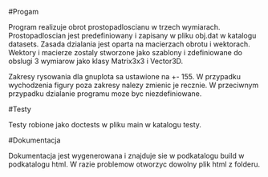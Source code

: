 #Progam

Program realizuje obrot prostopadloscianu w trzech wymiarach.
Prostopadloscian jest predefiniowany i zapisany w pliku obj.dat
w katalogu datasets.
Zasada dzialania jest oparta na macierzach obrotu i wektorach.
Wektory i macierze zostaly stworzone jako szablony i zdefiniowane
do obslugi 3 wymiarow jako klasy Matrix3x3 i Vector3D.

Zakresy rysowania dla gnuplota sa ustawione na +- 155.
W przypadku wychodzenia figury poza zakresy nalezy zmienic
je recznie. W przeciwnym przypadku dzialanie programu moze 
byc niezdefiniowane.

#Testy

Testy robione jako doctests w pliku main w katalogu testy.

#Dokumentacja

Dokumentacja jest wygenerowana i znajduje sie w podkatalogu build
w podkatalogu html. W razie problemow otworzyc dowolny plik html
z folderu.
